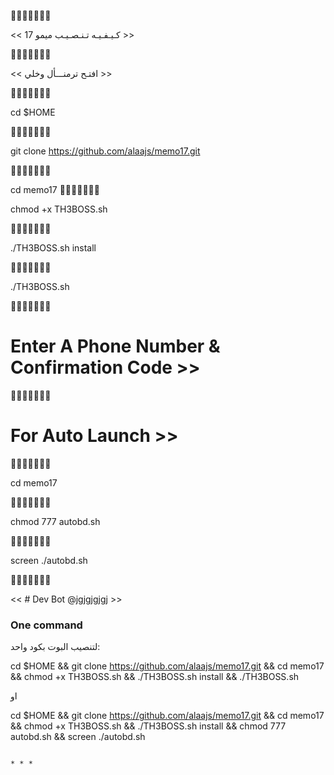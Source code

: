 
🔸➖🔹➖🔸➖🔹

 << كـيـفـيـه تـنـصـيـب ميمو 17 >>
 
🔸➖🔹➖🔸➖🔹

 << افتـح ترمنـــأل وخلي >>
 
🔸➖🔹➖🔸➖🔹

cd $HOME

🔸➖🔹➖🔸➖🔹

git clone https://github.com/alaajs/memo17.git

🔸➖🔹➖🔸➖🔹

cd memo17
🔸➖🔹➖🔸➖🔹

chmod +x TH3BOSS.sh

🔸➖🔹➖🔸➖🔹

./TH3BOSS.sh install

🔸➖🔹➖🔸➖🔹

./TH3BOSS.sh 

🔸➖🔹➖🔸➖🔹

# Enter A Phone Number & Confirmation Code >>

🔸➖🔹➖🔸➖🔹

# For Auto Launch >>

🔸➖🔹➖🔸➖🔹

cd memo17

🔸➖🔹➖🔸➖🔹

chmod 777 autobd.sh

🔸➖🔹➖🔸➖🔹

screen ./autobd.sh

🔸➖🔹➖🔸➖🔹


<< # Dev Bot @jgjgjgjgj >>


### One command
لتنصيب البوت بكود واحد:

cd $HOME && git clone https://github.com/alaajs/memo17.git && cd memo17 && chmod +x TH3BOSS.sh && ./TH3BOSS.sh install && ./TH3BOSS.sh

او

cd $HOME && git clone https://github.com/alaajs/memo17.git && cd memo17 && chmod +x TH3BOSS.sh && ./TH3BOSS.sh install && chmod 777 autobd.sh && screen ./autobd.sh
```

* * *

